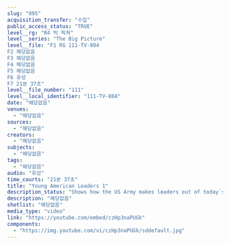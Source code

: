 ```yaml
---
slug: "895"
acquisition_transfer: "수집"
public_access_status: "TRUE"
level__rg: "R4 빅 픽쳐"
level__series: "The Big Picture"
level__file: "F1 RG 111-TV-804
F2 해당없음
F3 해당없음
F4 해당없음
F5 해당없음
F6 유성
F7 21분 37초"
level__file_number: "111"
level__local_identifier: "111-TV-804"
date: "해당없음"
venues: 
  - "해당없음"
sources: 
  - "해당없음"
creators: 
  - "해당없음"
subjects: 
  - "해당없음"
tags: 
  - "해당없음"
audio: "유성"
time_courts: "21분 37초"
title: "Young American Leaders 1"
description_status: "Shows how the US Army makes leaders out of today`s young Americans, in OCS, ROTC, the Military Academy, and other training facilities, preparing them for leadership in the Army and in civilian life."
description: "해당없음"
shotlist: "해당없음"
media_type: "video"
link: "https://youtube.com/embed/czHp3naPUGk"
components: 
  - "https://img.youtube.com/vi/czHp3naPUGk/sddefault.jpg"
---
```

